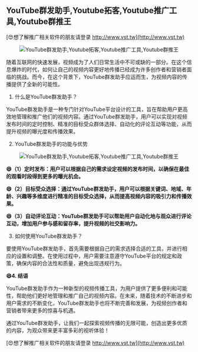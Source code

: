 ## **YouTube群发助手,Youtube拓客,Youtube推广工具,Youtube群推王**

[😍想了解推广相关软件的朋友请登录 http://www.vst.tw](http://www.vst.tw)

 <center><img src="https://vst.tw/MP4/tuiguang/png/0.png" alt="YouTube群发助手,Youtube拓客,Youtube推广工具,Youtube群推王"></center>

随着互联网的快速发展，视频成为了人们日常生活中不可或缺的一部分。在这个信息爆炸的时代，如何让自己的视频内容更好地传播已经成为许多创作者和营销者面临的挑战。而今，在这个背景下，YouTube群发助手应运而生，为视频内容的传播提供了全新的可能性。

1. 什么是YouTube群发助手？

YouTube群发助手是一种专门针对YouTube平台设计的工具，旨在帮助用户更高效地管理和推广他们的视频内容。通过YouTube群发助手，用户可以实现对视频发布时间的定时控制、精准的目标受众群体选择、自动化的评论互动等功能，从而提升视频的曝光度和传播效果。

2. YouTube群发助手的功能与优势

 <center><img src="https://vst.tw/MP4/tuiguang/png/2.png" alt="YouTube群发助手,Youtube拓客,Youtube推广工具,Youtube群推王"></center>

**😄（1）定时发布：用户可以根据自己的需求设定视频的发布时间，以确保在最佳的观看时段得到更多的曝光机会。**

**😄（2）目标受众选择：通过YouTube群发助手，用户可以根据关键词、地域、年龄、兴趣等多维度进行精准的目标受众选择，从而提高视频内容的吸引力和传播效果。**

**😄（3）自动评论互动：YouTube群发助手可以帮助用户自动化地与观众进行评论互动，增加用户参与感和留存率，提升视频的社交影响力。**

3. 如何使用YouTube群发助手？

要使用YouTube群发助手，首先需要根据自己的需求选择合适的工具，并进行相应的设置和调整。在使用过程中，用户需要注意遵守YouTube平台的规定和政策，确保内容的合法性和质量，避免出现违规行为。

**😄4. 结语**

YouTube群发助手作为一种新型的视频传播工具，为用户提供了更多便利和可能性，帮助他们更好地管理和推广自己的视频内容。在未来，随着技术的不断进步和用户需求的不断变化，YouTube群发助手也将不断完善和发展，为视频创作者和营销者带来更多的惊喜与机遇。

通过YouTube群发助手，让我们一起探索视频传播的无限可能，创造出更多优质的内容，为观众带来更丰富多彩的视听体验！

[😍想了解推广相关软件的朋友请登录 http://www.vst.tw](http://www.vst.tw)



